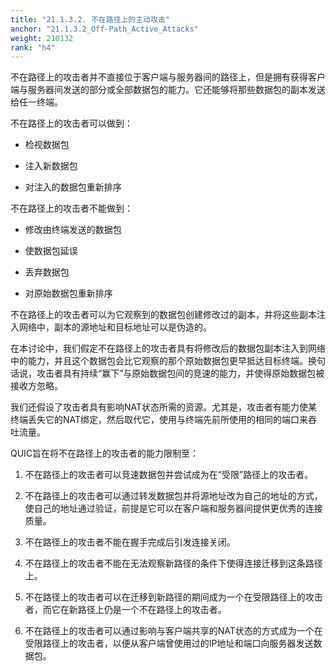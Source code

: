 ```yaml
---
title: "21.1.3.2. 不在路径上的主动攻击"
anchor: "21.1.3.2_Off-Path_Active_Attacks"
weight: 210132
rank: "h4"
---
```


不在路径上的攻击者并不直接位于客户端与服务器间的路径上，但是拥有获得客户端与服务器间发送的部分或全部数据包的能力。它还能够将那些数据包的副本发送给任一终端。

不在路径上的攻击者可以做到：

* 检视数据包

* 注入新数据包

* 对注入的数据包重新排序

不在路径上的攻击者不能做到：

* 修改由终端发送的数据包

* 使数据包延误

* 丢弃数据包

* 对原始数据包重新排序

不在路径上的攻击者可以为它观察到的数据包创建修改过的副本，并将这些副本注入网络中，副本的源地址和目标地址可以是伪造的。

在本讨论中，我们假定不在路径上的攻击者具有将修改后的数据包副本注入到网络中的能力，并且这个数据包会比它观察的那个原始数据包更早抵达目标终端。换句话说，攻击者具有持续“赢下”与原始数据包间的竞速的能力，并使得原始数据包被接收方忽略。

我们还假设了攻击者具有影响NAT状态所需的资源。尤其是，攻击者有能力使某终端丢失它的NAT绑定，然后取代它，使用与终端先前所使用的相同的端口来吞吐流量。

QUIC旨在将不在路径上的攻击者的能力限制至：

1. 不在路径上的攻击者可以竞速数据包并尝试成为在“受限”路径上的攻击者。

2. 不在路径上的攻击者可以通过转发数据包并将源地址改为自己的地址的方式，使自己的地址通过验证，前提是它可以在客户端和服务器间提供更优秀的连接质量。

3. 不在路径上的攻击者不能在握手完成后引发连接关闭。

4. 不在路径上的攻击者不能在无法观察新路径的条件下使得连接迁移到这条路径上。

5. 不在路径上的攻击者可以在迁移到新路径的期间成为一个在受限路径上的攻击者，而它在新路径上仍是一个不在路径上的攻击者。

6. 不在路径上的攻击者可以通过影响与客户端共享的NAT状态的方式成为一个在受限路径上的攻击者，以便从客户端曾使用过的IP地址和端口向服务器发送数据包。
